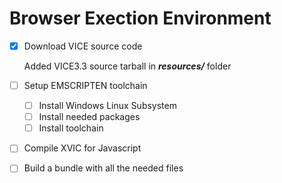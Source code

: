 
# Browser Exection Environment
 - [x] Download VICE source code
 
   Added VICE3.3 source tarball in ***resources/*** folder
        
  - [ ] Setup EMSCRIPTEN toolchain
    - [ ] Install Windows Linux Subsystem
    - [ ] Install needed packages
    - [ ] Install toolchain
 - [ ] Compile XVIC for Javascript
 - [ ] Build a bundle with all the needed files
